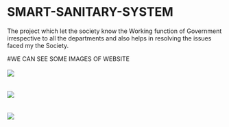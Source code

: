 # SMART-SANITARY-SYSTEM
The project which let the society know the Working function of Government irrespective to all the departments and also helps in resolving the issues faced my the Society.

#WE CAN SEE SOME IMAGES OF WEBSITE
<BR></BR>
<IMG SRC = "https://user-images.githubusercontent.com/57175225/209912292-957ee8a2-5b74-4e94-b120-e63efecf176c.png">
<BR>
<BR></BR>
<IMG SRC = "https://user-images.githubusercontent.com/57175225/209912442-369a5778-922d-4932-9491-39970ac49036.png">
<BR>
<BR></BR>
<IMG SRC = "https://user-images.githubusercontent.com/57175225/209912442-369a5778-922d-4932-9491-39970ac49036.png">
<BR>
